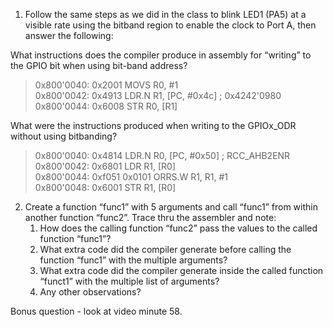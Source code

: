 1. Follow the same steps as we did in the class to blink LED1 (PA5) at a visible rate using the bitband region to enable the clock to Port A, then answer the following:

What instructions does the compiler produce in assembly for “writing” to the GPIO bit when using bit-band address?  
> 0x800'0040: 0x2001         MOVS      R0, #1  
> 0x800'0042: 0x4913         LDR.N     R1, [PC, #0x4c]         ; 0x4242'0980  
> 0x800'0044: 0x6008         STR       R0, [R1]  

What were the instructions produced when writing to the GPIOx_ODR without using bitbanding?  
> 0x800'0040: 0x4814         LDR.N     R0, [PC, #0x50]         ; RCC_AHB2ENR  
> 0x800'0042: 0x6801         LDR       R1, [R0]  
> 0x800'0044: 0xf051 0x0101  ORRS.W    R1, R1, #1  
> 0x800'0048: 0x6001         STR       R1, [R0]  
2. Create a function “func1” with 5 arguments and call “func1” from within another function
“func2”. Trace thru the assembler and note:
   1. How does the calling function “func2” pass the values to the called function “func1”?
   1. What extra code did the compiler generate before calling the function “func1” with the
multiple arguments?
   1. What extra code did the compiler generate inside the called function “funct1” with the
multiple list of arguments?
   1. Any other observations?
   
Bonus question - look at video minute 58.
